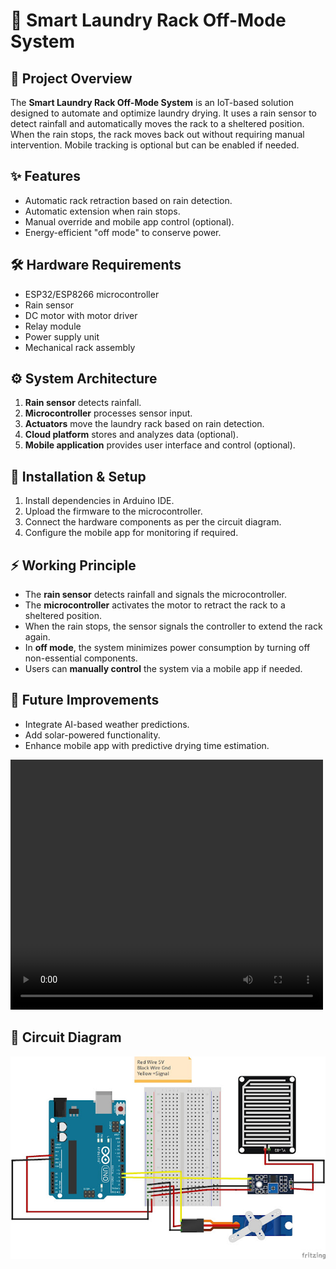 # 🧺 Smart Laundry Rack Off-Mode System

## 📖 Project Overview
The **Smart Laundry Rack Off-Mode System** is an IoT-based solution designed to automate and optimize laundry drying. It uses a rain sensor to detect rainfall and automatically moves the rack to a sheltered position. When the rain stops, the rack moves back out without requiring manual intervention. Mobile tracking is optional but can be enabled if needed.

## ✨ Features
- Automatic rack retraction based on rain detection.
- Automatic extension when rain stops.
- Manual override and mobile app control (optional).
- Energy-efficient "off mode" to conserve power.

## 🛠️ Hardware Requirements
- ESP32/ESP8266 microcontroller
- Rain sensor
- DC motor with motor driver
- Relay module
- Power supply unit
- Mechanical rack assembly

## ⚙️ System Architecture
1. **Rain sensor** detects rainfall.
2. **Microcontroller** processes sensor input.
3. **Actuators** move the laundry rack based on rain detection.
4. **Cloud platform** stores and analyzes data (optional).
5. **Mobile application** provides user interface and control (optional).

## 🚀 Installation & Setup
1. Install dependencies in Arduino IDE.
2. Upload the firmware to the microcontroller.
3. Connect the hardware components as per the circuit diagram.
4. Configure the mobile app for monitoring if required.

## ⚡ Working Principle
- The **rain sensor** detects rainfall and signals the microcontroller.
- The **microcontroller** activates the motor to retract the rack to a sheltered position.
- When the rain stops, the sensor signals the controller to extend the rack again.
- In **off mode**, the system minimizes power consumption by turning off non-essential components.
- Users can **manually control** the system via a mobile app if needed.


## 🔮 Future Improvements
- Integrate AI-based weather predictions.
- Add solar-powered functionality.
- Enhance mobile app with predictive drying time estimation.


<video controls src="assets/Working_model.mp4" title="Title" width="500" height="400"></video>

## 💬 Circuit Diagram
![Circuit Diagram](assets/Circuit_Diagram.jpg)


